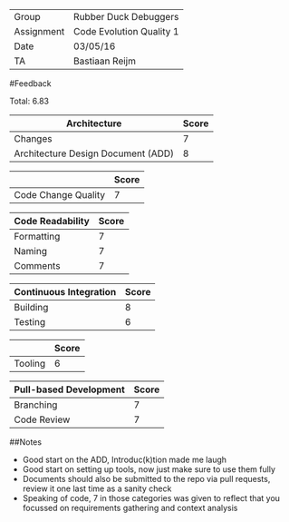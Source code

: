 |      |            |
|------|------------|
|Group | Rubber Duck Debuggers |
|Assignment|Code Evolution Quality 1|
|Date|03/05/16|
|TA|Bastiaan Reijm|

#Feedback

Total: 6.83

| Architecture                       | Score |
|------------------------------------|-------|
| Changes                            | 7     |
| Architecture Design Document (ADD) | 8     |

|                     | Score |
|---------------------|-------|
| Code Change Quality | 7     |

| Code Readability | Score |
|------------------|-------|
| Formatting       | 7     |
| Naming           | 7     |
| Comments         | 7     |

| Continuous Integration | Score |
|------------------------|-------|
| Building               | 8     |
| Testing                | 6     |

|         | Score |
|---------|-------|
| Tooling | 6     |

| Pull-based Development | Score |
|------------------------|-------|
| Branching              | 7     |
| Code Review            | 7     |

##Notes
* Good start on the ADD, Introduc(k)tion made me laugh
* Good start on setting up tools, now just make sure to use them fully
* Documents should also be submitted to the repo via pull requests, review it one last time as a sanity check
* Speaking of code, 7 in those categories was given to reflect that you focussed on requirements gathering and context analysis